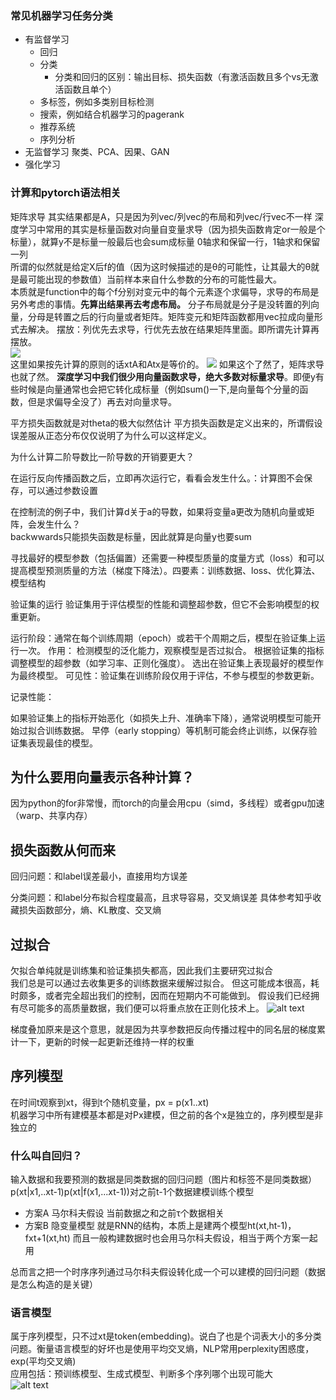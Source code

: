 ### 常见机器学习任务分类
* 有监督学习
  * 回归
  * 分类
    * 分类和回归的区别：输出目标、损失函数（有激活函数且多个vs无激活函数且单个）
  * 多标签，例如多类别目标检测
  * 搜索，例如结合机器学习的pagerank
  * 推荐系统
  * 序列分析
* 无监督学习 聚类、PCA、因果、GAN
* 强化学习

### 计算和pytorch语法相关
矩阵求导 其实结果都是A，只是因为列vec/列vec的布局和列vec/行vec不一样
深度学习中常用的其实是标量函数对向量自变量求导（因为损失函数肯定or一般是个标量），就算y不是标量一般最后也会sum成标量
0轴求和保留一行，1轴求和保留一列   
所谓的似然就是给定X后f的值（因为这时候描述的是θ的可能性，让其最大的θ就是最可能出现的参数值）当前样本来自什么参数的分布的可能性最大。  
本质就是function中的每个f分别对变元中的每个元素逐个求偏导，求导的布局是另外考虑的事情。**先算出结果再去考虑布局。** 分子布局就是分子是没转置的列向量，分母是转置之后的行向量或者矩阵。矩阵变元和矩阵函数都用vec拉成向量形式去解决。
摆放：列优先去求导，行优先去放在结果矩阵里面。即所谓先计算再摆放。       
![](https://cdn.jsdelivr.net/gh/EuphratesG/myPic@main/202311101033658.png)  
这里如果按先计算的原则的话xtA和Atx是等价的。
![](https://cdn.jsdelivr.net/gh/EuphratesG/myPic@main/202311101050211.png)
如果这个了然了，矩阵求导也就了然。
**深度学习中我们很少用向量函数求导，绝大多数对标量求导**。即便y有些时候是向量通常也会把它转化成标量（例如sum()一下,是向量每个分量的函数，但是求偏导全没了）再去对向量求导。  





平方损失函数就是对theta的极大似然估计
平方损失函数是定义出来的，所谓假设误差服从正态分布仅仅说明了为什么可以这样定义。  

为什么计算二阶导数比一阶导数的开销要更大？

在运行反向传播函数之后，立即再次运行它，看看会发生什么。：计算图不会保存，可以通过参数设置

在控制流的例子中，我们计算d关于a的导数，如果将变量a更改为随机向量或矩阵，会发生什么？  
backwwards只能损失函数是标量，因此就算是向量y也要sum  

寻找最好的模型参数（包括偏置）还需要一种模型质量的度量方式（loss）和可以提高模型预测质量的方法（梯度下降法）。四要素：训练数据、loss、优化算法、模型结构

验证集的运行
验证集用于评估模型的性能和调整超参数，但它不会影响模型的权重更新。

运行阶段：通常在每个训练周期（epoch）或若干个周期之后，模型在验证集上运行一次。
作用：
检测模型的泛化能力，观察模型是否过拟合。
根据验证集的指标调整模型的超参数（如学习率、正则化强度）。
选出在验证集上表现最好的模型作为最终模型。
可见性：验证集在训练阶段仅用于评估，不参与模型的参数更新。


记录性能：

如果验证集上的指标开始恶化（如损失上升、准确率下降），通常说明模型可能开始过拟合训练数据。
早停（early stopping）等机制可能会终止训练，以保存验证集表现最佳的模型。

## 为什么要用向量表示各种计算？
因为python的for非常慢，而torch的向量会用cpu（simd，多线程）或者gpu加速（warp、共享内存）  


## 损失函数从何而来
回归问题：和label误差最小，直接用均方误差

分类问题：和label分布拟合程度最高，且求导容易，交叉熵误差
具体参考知乎收藏损失函数部分，熵、KL散度、交叉熵  

## 过拟合  
欠拟合单纯就是训练集和验证集损失都高，因此我们主要研究过拟合  
我们总是可以通过去收集更多的训练数据来缓解过拟合。 但这可能成本很高，耗时颇多，或者完全超出我们的控制，因而在短期内不可能做到。 假设我们已经拥有尽可能多的高质量数据，我们便可以将重点放在正则化技术上。
![alt text](image.png)



梯度叠加原来是这个意思，就是因为共享参数把反向传播过程中的同名层的梯度累计一下，更新的时候一起更新还维持一样的权重  


## 序列模型
在时间t观察到xt，得到t个随机变量，px = p(x1..xt)  
机器学习中所有建模基本都是对Px建模，但之前的各个x是独立的，序列模型是非独立的  
### 什么叫自回归？
输入数据和我要预测的数据是同类数据的回归问题（图片和标签不是同类数据）p(xt|x1,..xt-1)p(xt|f(x1,...xt-1))对之前t-1个数据建模训练个模型  
* 方案A 马尔科夫假设 当前数据之和之前τ个数据相关  
* 方案B 隐变量模型 就是RNN的结构，本质上是建两个模型ht(xt,ht-1)，fxt+1(xt,ht) 而且一般构建数据时也会用马尔科夫假设，相当于两个方案一起用 

总而言之把一个时序序列通过马尔科夫假设转化成一个可以建模的回归问题（数据是怎么构造的是关键）  
### 语言模型  
属于序列模型，只不过xt是token(embedding)。说白了也是个词表大小的多分类问题。衡量语言模型的好坏也是使用平均交叉熵，NLP常用perplexity困惑度，exp(平均交叉熵)    
应用包括：预训练模型、生成式模型、判断多个序列哪个出现可能大  
![alt text](image-1.png)
